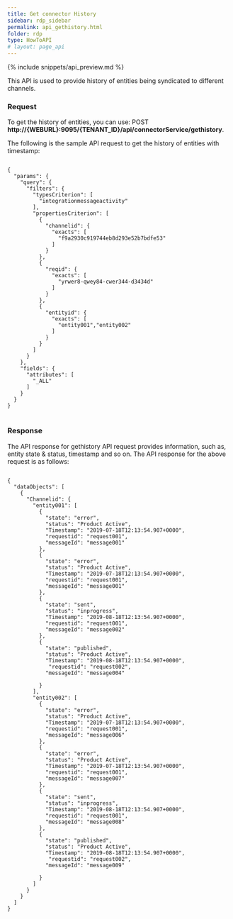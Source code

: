 ```yaml
---
title: Get connector History
sidebar: rdp_sidebar
permalink: api_gethistory.html
folder: rdp
type: HowToAPI
# layout: page_api
---
```


{% include snippets/api_preview.md %}

This API is used to provide history of entities being syndicated to different channels.

### Request

To get the history of entities, you can use:
POST **http://{WEBURL}:9095/{TENANT_ID}/api/connectorService/gethistory**.

The following is the sample API request to get the history of entities with timestamp:

<pre>
<code>
{
  "params": {
    "query": {
      "filters": {
        "typesCriterion": [
          "integrationmessageactivity"
        ],
        "propertiesCriterion": [
          {
            "channelid": {
              "exacts": [
                "f9a2930c919744eb8d293e52b7bdfe53"
              ]
            }
          },
          {
            "reqid": {
              "exacts": [
                "yrwer8-qwey84-cwer344-d3434d"
              ]
            }
          },
          {
            "entityid": {
              "exacts": [
                "entity001","entity002"
              ]
            }
          }
        ]
      }
    },
    "fields": {
      "attributes": [
        "_ALL"
      ]
    }
  }
}
</code>
</pre>

### Response

The API response for gethistory API request provides information, such as, entity state & status, timestamp and so on. The API response for the above request is as follows:

<pre>
<code>
{
  "dataObjects": [
    {
      "Channelid": {
        "entity001": [
          {
            "state": "error",
            "status": "Product Active",
            "Timestamp": "2019-07-18T12:13:54.907+0000",
            "requestid": "request001",
            "messageId": "message001"
          },
          {
            "state": "error",
            "status": "Product Active",
            "Timestamp": "2019-07-18T12:13:54.907+0000",
            "requestid": "request001",
            "messageId": "message001"
          },
          {
            "state": "sent",
            "status": "inprogress",
            "Timestamp": "2019-08-18T12:13:54.907+0000",
            "requestid": "request001",
            "messageId": "message002"
          },
          {
            "state": "published",
            "status": "Product Active",
            "Timestamp": "2019-08-18T12:13:54.907+0000",
             "requestid": "request002",
            "messageId": "message004"
             
          }
        ],
        "entity002": [
          {
            "state": "error",
            "status": "Product Active",
            "Timestamp": "2019-07-18T12:13:54.907+0000",
            "requestid": "request001",
            "messageId": "message006"
          },
          {
            "state": "error",
            "status": "Product Active",
            "Timestamp": "2019-07-18T12:13:54.907+0000",
            "requestid": "request001",
            "messageId": "message007"
          },
          {
            "state": "sent",
            "status": "inprogress",
            "Timestamp": "2019-08-18T12:13:54.907+0000",
            "requestid": "request001",
            "messageId": "message008"
          },
          {
            "state": "published",
            "status": "Product Active",
            "Timestamp": "2019-08-18T12:13:54.907+0000",
             "requestid": "request002",
            "messageId": "message009"
             
          }
        ]
      }
    }
  ]
}
</code>
</pre>

